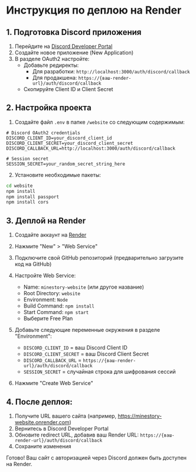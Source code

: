 # Инструкция по деплою на Render

## 1. Подготовка Discord приложения

1. Перейдите на [Discord Developer Portal](https://discord.com/developers/applications)
2. Создайте новое приложение (New Application)
3. В разделе OAuth2 настройте:
   - Добавьте редиректы:
     - Для разработки: `http://localhost:3000/auth/discord/callback`
     - Для продакшена: `https://{ваш-render-url}/auth/discord/callback`
   - Скопируйте Client ID и Client Secret

## 2. Настройка проекта

1. Создайте файл `.env` в папке `/website` со следующим содержимым:
```
# Discord OAuth2 credentials
DISCORD_CLIENT_ID=your_discord_client_id
DISCORD_CLIENT_SECRET=your_discord_client_secret
DISCORD_CALLBACK_URL=http://localhost:3000/auth/discord/callback

# Session secret
SESSION_SECRET=your_random_secret_string_here
```

2. Установите необходимые пакеты:
```bash
cd website
npm install
npm install passport
npm install cors
```

## 3. Деплой на Render

1. Создайте аккаунт на [Render](https://render.com)
2. Нажмите "New" > "Web Service"
3. Подключите свой GitHub репозиторий (предварительно загрузите код на GitHub)
4. Настройте Web Service:
   - Name: `minestory-website` (или другое название)
   - Root Directory: `website`
   - Environment: `Node`
   - Build Command: `npm install`
   - Start Command: `npm start`
   - Выберите Free Plan

5. Добавьте следующие переменные окружения в разделе "Environment":
   - `DISCORD_CLIENT_ID` = ваш Discord Client ID
   - `DISCORD_CLIENT_SECRET` = ваш Discord Client Secret
   - `DISCORD_CALLBACK_URL` = `https://{ваш-render-url}/auth/discord/callback`
   - `SESSION_SECRET` = случайная строка для шифрования сессий

6. Нажмите "Create Web Service"

## 4. После деплоя:

1. Получите URL вашего сайта (например, https://minestory-website.onrender.com)
2. Вернитесь в Discord Developer Portal
3. Обновите redirect URL, добавив ваш Render URL: `https://{ваш-render-url}/auth/discord/callback`
4. Сохраните изменения

Готово! Ваш сайт с авторизацией через Discord должен быть доступен на Render. 
